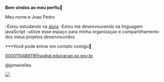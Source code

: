 **Bem vindos ao meu perfiu💙** 

Meu nome e Joao Pedro

-Estou estudando na [alura](https://www.alura.com.br)
-Estou me desenvouvendo na linguagem javaScript
-utilize esse espaço para minha organizaçao e compartilhamento dos meus projetos desenvouvidos

***Você pode entrar em contato comigo📧

00001104891165sp@al.educacao.sp.gov.br

@jpmeirelles

![](https://media1.tenor.com/m/Q0NfPgSz30UAAAAC/badaislot-badai-slot.gif)
